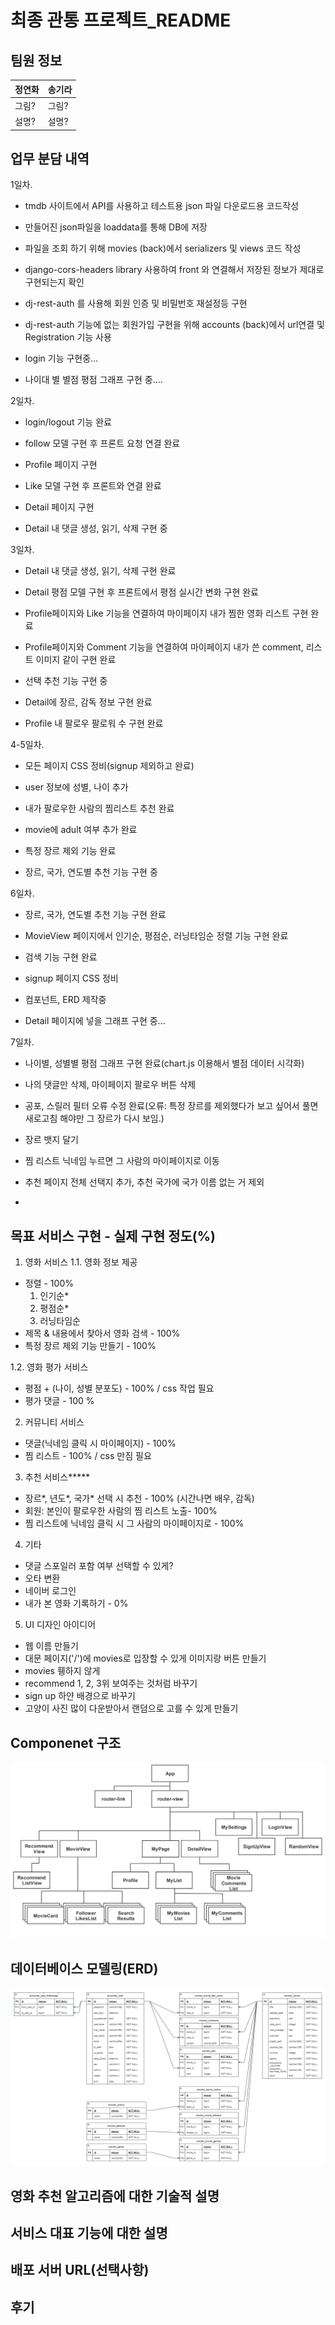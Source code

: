 # 최종 관통 프로젝트_README

## 팀원 정보

| 정연화 | 송기라 |
| --- | --- |
| 그림? | 그림? |
| 설명? | 설명? |

## 업무 분담 내역

1일차. 

- tmdb 사이트에서 API를 사용하고 테스트용 json 파일 다운로드용 코드작성 

- 만들어진 json파일을 loaddata를 통해 DB에 저장

- 파일을 조회 하기 위해 movies (back)에서 serializers 및 views 코드 작성

- django-cors-headers library 사용하여 front 와 연결해서 저장된 정보가 제대로 구현되는지 확인

- dj-rest-auth 를 사용해 회원 인증 및 비밀번호 재설정등 구현

- dj-rest-auth 기능에 없는 회원가입 구현을 위해 accounts (back)에서 url연결 및 Registration 기능 사용

- login 기능 구현중...

- 나이대 별 별점 평점 그래프 구현 중....

2일차. 

- login/logout 기능 완료

- follow 모델 구현 후 프론트 요청 연결 완료

- Profile 페이지 구현

- Like 모델 구현 후 프론트와 연결 완료

- Detail 페이지 구현

- Detail 내 댓글 생성, 읽기, 삭제 구현 중

3일차.

- Detail 내 댓글 생성, 읽기, 삭제 구현 완료

- Detail 평점 모델 구현 후 프론트에서 평점 실시간 변화 구현 완료

- Profile페이지와 Like 기능을 연결하여 마이페이지 내가 찜한 영화 리스트 구현 완료

- Profile페이지와 Comment 기능을 연결하여 마이페이지 내가 쓴 comment, 리스트 이미지 같이 구현 완료

- 선택 추천 기능 구현 중

- Detail에 장르, 감독 정보 구현 완료

- Profile 내 팔로우 팔로워 수 구현 완료

4-5일차.

- 모든 페이지 CSS 정비(signup 제외하고 완료)

- user 정보에 성별, 나이 추가

- 내가 팔로우한 사람의 찜리스트 추천 완료

- movie에 adult 여부 추가 완료

- 특정 장르 제외 기능 완료

- 장르, 국가, 연도별 추천 기능 구현 중

6일차.

- 장르, 국가, 연도별 추천 기능 구현 완료

- MovieView 페이지에서 인기순, 평점순, 러닝타임순 정렬 기능 구현 완료

- 검색 기능 구현 완료

- signup 페이지 CSS 정비 

- 컴포넌트, ERD 제작중

- Detail 페이지에 넣을 그래프 구현 중...

7일차.

- 나이별, 성별별 평점 그래프 구현 완료(chart.js 이용해서 별점 데이터 시각화)

- 나의 댓글만 삭제, 마이페이지 팔로우 버튼 삭제

- 공포, 스릴러 필터 오류 수정 완료(오류: 특정 장르를 제외했다가 보고 싶어서 풀면 새로고침 해야만 그 장르가 다시 보임.)

- 장르 뱃지 달기

- 찜 리스트 닉네임 누르면 그 사람의 마이페이지로 이동

- 추천 페이지 전체 선택지 추가, 추천 국가에 국가 이름 없는 거 제외

- 

## 목표 서비스 구현 - 실제 구현 정도(%)

1. 영화 서비스
   1.1. 영화 정보 제공
- 정렬 - 100%
  1) 인기순*
  2) 평점순*
  3) 러닝타임순
- 제목 & 내용에서 찾아서 영화 검색 - 100%
- 특정 장르 제외 기능 만들기 - 100%

1.2. 영화 평가 서비스

- 평점 + (나이, 성별 분포도) - 100% / css 작업 필요
- 평가 댓글 - 100 %
2. 커뮤니티 서비스
- 댓글(닉네임 클릭 시 마이페이지)  - 100%
- 찜 리스트 - 100% / css 만짐 필요
3. 추천 서비스*****
- 장르*, 년도*, 국가* 선택 시 추천 - 100% (시간나면 배우, 감독)
- 회원: 본인이 팔로우한 사람의 찜 리스트 노출- 100%
- 찜 리스트에 닉네임 클릭 시 그 사람의 마이페이지로 - 100%
4. 기타
- 댓글 스포일러 포함 여부 선택할 수 있게?
- 오타 변환
- 네이버 로그인
- 내가 본 영화 기록하기 - 0%

5. UI 디자인 아이디어
- 웹 이름 만들기
- 대문 페이지('/')에 movies로 입장할 수 있게 이미지랑 버튼 만들기
- movies 휑하지 않게
- recommend 1, 2, 3위 보여주는 것처럼 바꾸기
- sign up 하얀 배경으로 바꾸기
- 고양이 사진 많이 다운받아서 랜덤으로 고를 수 있게 만들기

## Componenet 구조



![component structure.PNG](README_1121(6일차)_assets/29917dd4cedac31ede62ff63c71c882e6eb542f8.PNG)

## 데이터베이스 모델링(ERD)

![DB structure.PNG](README_1121(6일차)_assets/d4f826cb64a1c4d90b09edce1537d6c8f0960f6e.PNG)



## 영화 추천 알고리즘에 대한 기술적 설명

## 서비스 대표 기능에 대한 설명

## 배포 서버 URL(선택사항)

## 후기